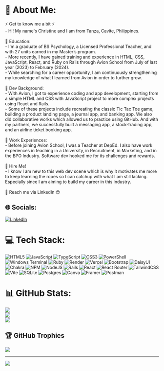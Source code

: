 # 💫 About Me:
⚡ Get to know me a bit ⚡<br>       - Hi! My name's Christine and I am from Tanza, Cavite, Philippines.<br><br>🌱 Education:<br>       - I'm a graduate of BS Psychology, a Licensed Professional Teacher, and with 27 units earned in my Master’s program. <br>       - More recently, I have gained training and experience in HTML, CSS, JavaScript, React, and Ruby on Rails through Avion School from July of last year (2023) to February (2024).<br>       - While searching for a career opportunity, I am continuously strengthening my knowledge of what I learned from Avion in order to further grow.<br><br>🔭 Dev Background: <br>       - With Avion, I got to experience coding and app development, starting from a simple HTML and CSS with JavaScript project to more complex projects using React and Rails. <br>       - Some of these projects include recreating the classic Tic Tac Toe game, building a product landing page, a journal app, and banking app. We also did collaborative works which allowed us to practice using GitHub. And with my partners, we successfully built a messaging app, a stock-trading app, and an airline ticket booking app. <br><br>👯 Work Experiences:<br>       - Before joining Avion School, I was a Teacher at DepEd. I also have work experiences in teaching in a University, in Recruitment, in Marketing, and in the BPO Industry.  Software dev hooked me for its challenges and rewards.<br><br>🤝 Hire Me!<br>       - I know I am new to this web dev scene which is why it motivates me more to keep learning the ropes so I can catchup with what I am still lacking. Especially since I am aiming to build my career in this industry.<br><br>💬 Reach me via LinkedIn 😊


## 🌐 Socials:
[![LinkedIn](https://img.shields.io/badge/LinkedIn-%230077B5.svg?logo=linkedin&logoColor=white)](https://linkedin.com/in/christinerosalesprofile) 

# 💻 Tech Stack:
![HTML5](https://img.shields.io/badge/html5-%23E34F26.svg?style=plastic&logo=html5&logoColor=white) ![JavaScript](https://img.shields.io/badge/javascript-%23323330.svg?style=plastic&logo=javascript&logoColor=%23F7DF1E) ![TypeScript](https://img.shields.io/badge/typescript-%23007ACC.svg?style=plastic&logo=typescript&logoColor=white) ![CSS3](https://img.shields.io/badge/css3-%231572B6.svg?style=plastic&logo=css3&logoColor=white) ![PowerShell](https://img.shields.io/badge/PowerShell-%235391FE.svg?style=plastic&logo=powershell&logoColor=white) ![Windows Terminal](https://img.shields.io/badge/Windows%20Terminal-%234D4D4D.svg?style=plastic&logo=windows-terminal&logoColor=white) ![Ruby](https://img.shields.io/badge/ruby-%23CC342D.svg?style=plastic&logo=ruby&logoColor=white) ![Render](https://img.shields.io/badge/Render-%46E3B7.svg?style=plastic&logo=render&logoColor=white) ![Vercel](https://img.shields.io/badge/vercel-%23000000.svg?style=plastic&logo=vercel&logoColor=white) ![Bootstrap](https://img.shields.io/badge/bootstrap-%238511FA.svg?style=plastic&logo=bootstrap&logoColor=white) ![DaisyUI](https://img.shields.io/badge/daisyui-5A0EF8?style=plastic&logo=daisyui&logoColor=white) ![Chakra](https://img.shields.io/badge/chakra-%234ED1C5.svg?style=plastic&logo=chakraui&logoColor=white) ![NPM](https://img.shields.io/badge/NPM-%23CB3837.svg?style=plastic&logo=npm&logoColor=white) ![NodeJS](https://img.shields.io/badge/node.js-6DA55F?style=plastic&logo=node.js&logoColor=white) ![Rails](https://img.shields.io/badge/rails-%23CC0000.svg?style=plastic&logo=ruby-on-rails&logoColor=white) ![React](https://img.shields.io/badge/react-%2320232a.svg?style=plastic&logo=react&logoColor=%2361DAFB) ![React Router](https://img.shields.io/badge/React_Router-CA4245?style=plastic&logo=react-router&logoColor=white) ![TailwindCSS](https://img.shields.io/badge/tailwindcss-%2338B2AC.svg?style=plastic&logo=tailwind-css&logoColor=white) ![Vite](https://img.shields.io/badge/vite-%23646CFF.svg?style=plastic&logo=vite&logoColor=white) ![SQLite](https://img.shields.io/badge/sqlite-%2307405e.svg?style=plastic&logo=sqlite&logoColor=white) ![Postgres](https://img.shields.io/badge/postgres-%23316192.svg?style=plastic&logo=postgresql&logoColor=white) ![Canva](https://img.shields.io/badge/Canva-%2300C4CC.svg?style=plastic&logo=Canva&logoColor=white) ![Framer](https://img.shields.io/badge/Framer-black?style=plastic&logo=framer&logoColor=blue) ![Postman](https://img.shields.io/badge/Postman-FF6C37?style=plastic&logo=postman&logoColor=white)
# 📊 GitHub Stats:
![](https://github-readme-stats.vercel.app/api?username=seenjey07&theme=nightowl&hide_border=false&include_all_commits=true&count_private=true)<br/>
![](https://github-readme-streak-stats.herokuapp.com/?user=seenjey07&theme=nightowl&hide_border=false)<br/>
![](https://github-readme-stats.vercel.app/api/top-langs/?username=seenjey07&theme=nightowl&hide_border=false&include_all_commits=true&count_private=true&layout=compact)

## 🏆 GitHub Trophies
![](https://github-profile-trophy.vercel.app/?username=seenjey07&theme=monokai&no-frame=false&no-bg=false&margin-w=4)

---
[![](https://visitcount.itsvg.in/api?id=seenjey07&icon=7&color=5)](https://visitcount.itsvg.in)

<!-- Proudly created with GPRM ( https://gprm.itsvg.in ) -->
